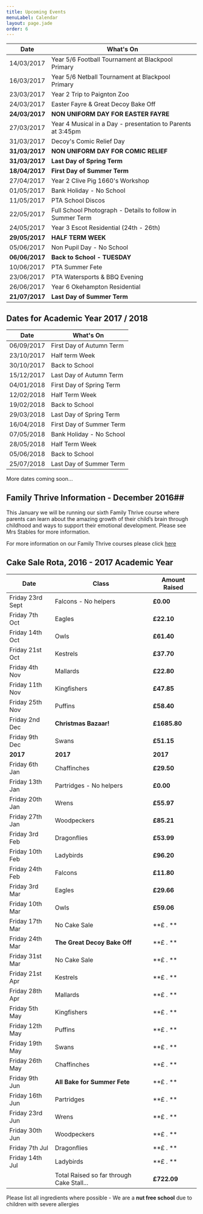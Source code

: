 ```yaml
---
title: Upcoming Events
menuLabel: Calendar
layout: page.jade
order: 6
---
```

| **Date** | **What's On** |
|----------|---------------|
| 14/03/2017 | Year 5/6 Football Tournament at Blackpool Primary |
| 16/03/2017 | Year 5/6 Netball Tournament at Blackpool Primary |
| 23/03/2017 | Year 2 Trip to Paignton Zoo |
| 24/03/2017 | Easter Fayre & Great Decoy Bake Off |
| **24/03/2017** | **NON UNIFORM DAY FOR EASTER FAYRE** |
| 27/03/2017 | Year 4 Musical in a Day - presentation to Parents at 3:45pm |
| 31/03/2017 | Decoy's Comic Relief Day |
| **31/03/2017** | **NON UNIFORM DAY FOR COMIC RELIEF** |
| **31/03/2017** | **Last Day of Spring Term** |
| **18/04/2017** | **First Day of Summer Term** |
| 27/04/2017 | Year 2 Clive Pig 1660's Workshop |
| 01/05/2017 | Bank Holiday - No School |
| 11/05/2017 | PTA School Discos |
| 22/05/2017 | Full School Photograph - Details to follow in Summer Term |
| 24/05/2017 | Year 3 Escot Residential (24th - 26th) |
| **29/05/2017** | **HALF TERM WEEK**|
| 05/06/2017 | Non Pupil Day - No School |
| **06/06/2017** | **Back to School - TUESDAY** |
| 10/06/2017 | PTA Summer Fete | 
| 23/06/2017 | PTA Watersports & BBQ Evening |
| 26/06/2017 | Year 6 Okehampton Residential |
| **21/07/2017** | **Last Day of Summer Term** |

## Dates for Academic Year 2017 / 2018

| **Date** | **What's On** |
|----------|---------------|
| 06/09/2017 | First Day of Autumn Term |
| 23/10/2017 | Half term Week |
| 30/10/2017 | Back to School |
| 15/12/2017 | Last Day of Autumn Term |
| 04/01/2018 | First Day of Spring Term |
| 12/02/2018 | Half Term Week |
| 19/02/2018 | Back to School |
| 29/03/2018 | Last Day of Spring Term |
| 16/04/2018 | First Day of Summer Term |
| 07/05/2018 | Bank Holiday - No School |
| 28/05/2018 | Half Term Week |
| 05/06/2018 | Back to School |
| 25/07/2018 | Last Day of Summer Term |

More dates coming soon...

## Family Thrive Information - December 2016##

This January we will be running our sixth Family Thrive course where parents can learn about the amazing growth of their child’s brain through childhood and ways to support their emotional development. Please see Mrs Stables for more information.

For more information on our Family Thrive courses please click [here][1]


## Cake Sale Rota, 2016 - 2017 Academic Year

| **Date** | **Class** | **Amount Raised** |
|----------|-----------|-------------------|
| Friday 23rd Sept | Falcons - No helpers | **£0.00** |
| Friday 7th Oct | Eagles | **£22.10** |
| Friday 14th Oct | Owls | **£61.40** |
| Friday 21st Oct | Kestrels | **£37.70** |
| Friday 4th Nov | Mallards | **£22.80** |
| Friday 11th Nov | Kingfishers | **£47.85** |
| Friday 25th Nov | Puffins | **£58.40** |
| Friday 2nd Dec |**Christmas Bazaar!**| **£1685.80** |
| Friday 9th Dec | Swans | **£51.15** |
| **2017** | **2017** | **2017** |
| Friday 6th Jan | Chaffinches | **£29.50** |
| Friday 13th Jan | Partridges - No helpers | **£0.00** |
| Friday 20th Jan | Wrens | **£55.97** |
| Friday 27th Jan | Woodpeckers | **£85.21** |
| Friday 3rd Feb | Dragonflies | **£53.99** |
| Friday 10th Feb | Ladybirds | **£96.20** |
| Friday 24th Feb | Falcons | **£11.80** |
| Friday 3rd Mar | Eagles | **£29.66** |
| Friday 10th Mar | Owls | **£59.06** |
| Friday 17th Mar | No Cake Sale | **£ .  ** |
| Friday 24th Mar | **The Great Decoy Bake Off** | **£ .  ** |
| Friday 31st Mar | No Cake Sale | **£ .  ** |
| Friday 21st Apr | Kestrels | **£ .  ** |
| Friday 28th Apr | Mallards | **£ .  ** |
| Friday 5th May | Kingfishers | **£ .  ** |
| Friday 12th May | Puffins | **£ .  ** |
| Friday 19th May | Swans | **£ .  ** |
| Friday 26th May | Chaffinches | **£ .  ** |
| Friday 9th Jun | **All Bake for Summer Fete** | **£ .  ** |
| Friday 16th Jun | Partridges | **£ .  ** |
| Friday 23rd Jun | Wrens | **£ .  ** |
| Friday 30th Jun | Woodpeckers | **£ .  ** |
| Friday 7th Jul | Dragonflies | **£ .  ** |
| Friday 14th Jul | Ladybirds | **£ .  ** |
| | Total Raised so far through Cake Stall... | **£722.09** |

Please list all ingredients where possible - We are a **nut free school** due to children with severe allergies

[1]: https://drive.google.com/folderview?id=0B76W__U5CTntM0gxcHpCaG5tazg&usp=sharing
[2]: https://mydonate.bt.com/fundraisers/decoyprimaryschool